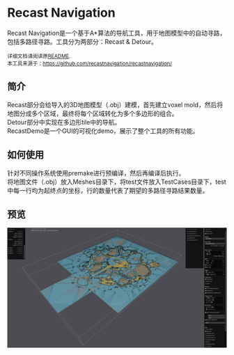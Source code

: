 # Recast Navigation
Recast Navigation是一个基于A*算法的导航工具，用于地图模型中的自动寻路，包括多路径寻路。工具分为两部分：Recast & Detour。

<small>详细文档请阅读原[README](README_ori.md).\
本工具来源于：https://github.com/recastnavigation/recastnavigation/ </small>


## 简介
Recast部分会给导入的3D地图模型（.obj）建模，首先建立voxel mold，然后将地图分成多个区域，最终将每个区域转化为多个多边形的组合。\
Detour部分中实现在多边形tile中的导航。\
RecastDemo是一个GUI的可视化demo，展示了整个工具的所有功能。

## 如何使用
针对不同操作系统使用premake进行预编译，然后再编译后执行。\
将地图文件（.obj）放入Meshes目录下，将test文件放入TestCases目录下，test中每一行均为起终点的坐标，行的数量代表了期望的多路径寻路结果数量。

## 预览

![screenshot of tme navigation result](preview.png)